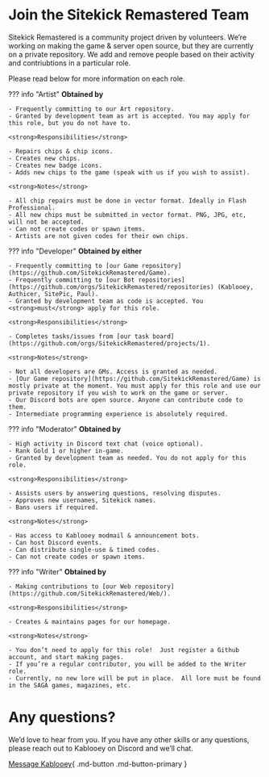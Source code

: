 # Join the Sitekick Remastered Team
Sitekick Remastered is a community project driven by volunteers.  We’re working on making the game & server open source, but they are currently on a private repository. We add and remove people based on their activity and contriubtions in a particular role.

Please read below for more information on each role.

??? info "Artist"
    <strong>Obtained by</strong>

    - Frequently committing to our Art repository.
    - Granted by development team as art is accepted. You may apply for this role, but you do not have to.
    
    <strong>Responsibilities</strong>
    
    - Repairs chips & chip icons.
    - Creates new chips.
    - Creates new badge icons.
    - Adds new chips to the game (speak with us if you wish to assist).
    
    <strong>Notes</strong>
    
    - All chip repairs must be done in vector format. Ideally in Flash Professional.
    - All new chips must be submitted in vector format. PNG, JPG, etc, will not be accepted.
    - Can not create codes or spawn items.
    - Artists are not given codes for their own chips.

??? info "Developer"
    <strong>Obtained by either</strong>

    - Frequently committing to [our Game repository](https://github.com/SitekickRemastered/Game).
    - Frequently committing to [our Bot repositories](https://github.com/orgs/SitekickRemastered/repositories) (Kablooey, Authicer, SitePic, Paul).
    - Granted by development team as code is accepted. You <strong>must</strong> apply for this role.

    <strong>Responsibilities</strong>

    - Completes tasks/issues from [our task board](https://github.com/orgs/SitekickRemastered/projects/1).

    <strong>Notes</strong>

    - Not all developers are GMs. Access is granted as needed.
    - [Our Game repository](https://github.com/SitekickRemastered/Game) is mostly private at the moment. You must apply for this role and use our private repository if you wish to work on the game or server.
    - Our Discord bots are open source. Anyone can contribute code to them.
    - Intermediate programming experience is absolutely required.

??? info "Moderator"
    <strong>Obtained by</strong>

    - High activity in Discord text chat (voice optional).
    - Rank Gold 1 or higher in-game.
    - Granted by development team as needed. You do not apply for this role.

    <strong>Responsibilities</strong>

    - Assists users by answering questions, resolving disputes.
    - Approves new usernames, Sitekick names.
    - Bans users if required.

    <strong>Notes</strong>

    - Has access to Kablooey modmail & announcement bots.
    - Can host Discord events.
    - Can distribute single-use & timed codes.
    - Can not create codes or spawn items.

??? info "Writer"
    <strong>Obtained by</strong>

    - Making contributions to [our Web repository](https://github.com/SitekickRemastered/Web/).

    <strong>Responsibilities</strong>

    - Creates & maintains pages for our homepage.

    <strong>Notes</strong>

    - You don’t need to apply for this role!  Just register a Github account, and start making pages.
    - If you’re a regular contributor, you will be added to the Writer role.
    - Currently, no new lore will be put in place.  All lore must be found in the SAGA games, magazines, etc.

# Any questions?
We’d love to hear from you.  If you have any other skills or any questions, please reach out to Kablooey on Discord and we’ll chat.

[Message Kablooey](https://discordapp.com/channels/@me/653394550580183050){ .md-button .md-button-primary }
